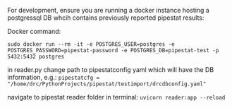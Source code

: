 For development, ensure you are running a docker instance hosting a postgressql DB whcih contains previously reported pipestat results:

Docker command:
```
sudo docker run --rm -it -e POSTGRES_USER=postgres -e POSTGRES_PASSWORD=pipestat-password -e POSTGRES_DB=pipestat-test -p 5432:5432 postgres
```

in reader.py change path to pipestatconfig yaml which will have the DB information, e.g.:
`pipestatcfg = "/home/drc/PythonProjects/pipestat/testimport/drcdbconfig.yaml"`

navigate to pipestat reader folder in terminal:
` uvicorn reader:app --reload
`

